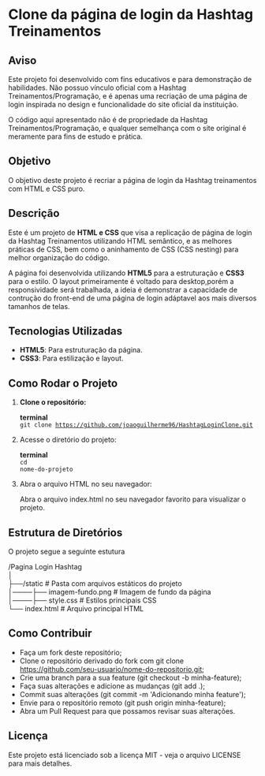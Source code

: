 # Clone da página de login da Hashtag Treinamentos

## Aviso

Este projeto foi desenvolvido com fins educativos e para demonstração de habilidades. Não possuo vínculo oficial com a Hashtag Treinamentos/Programação, e é apenas uma recriação de uma página de login inspirada no design e funcionalidade do site oficial da instituição.

O código aqui apresentado não é de propriedade da Hashtag Treinamentos/Programação, e qualquer semelhança com o site original é meramente para fins de estudo e prática.

## Objetivo

O objetivo deste projeto é recriar a página de login da Hashtag treinamentos com HTML e CSS puro.

## Descrição

Este é um projeto de **HTML e CSS** que visa a replicação de página de login da Hashtag Treinamentos utilizando HTML semântico, e as melhores práticas de CSS, bem como o aninhamento de CSS (CSS nesting) para melhor organização do código.

A página foi desenvolvida utilizando **HTML5** para a estruturação e **CSS3** para o estilo. O layout primeiramente é voltado para desktop,porém a responsividade será trabalhada, a ideia é demonstrar a capacidade de contrução do front-end de uma página de login adáptavel aos mais diversos tamanhos de telas.

## Tecnologias Utilizadas

- **HTML5**: Para estruturação da página.
- **CSS3**: Para estilização e layout.

## Como Rodar o Projeto

1. **Clone o repositório:**

   **terminal**<br>
   <code>git clone https://github.com/joaoguilherme96/HashtagLoginClone.git</code>

2. Acesse o diretório do projeto:

   **terminal**<br>
   <code>cd nome-do-projeto</code>

3. Abra o arquivo HTML no seu navegador:

   Abra o arquivo index.html no seu navegador favorito para visualizar o projeto.

## Estrutura de Diretórios

O projeto segue a seguinte estutura

/Pagina Login Hashtag<br>
│<br>
├──/static # Pasta com arquivos estáticos do projeto<br>
│────├── imagem-fundo.png # Imagem de fundo da página<br>
│────├── style.css # Estilos principais CSS<br>
└── index.html # Arquivo principal HTML<br>

## Como Contribuir

- Faça um fork deste repositório;
- Clone o repositório derivado do fork com git clone https://github.com/seu-usuario/nome-do-repositorio.git;
- Crie uma branch para a sua feature (git checkout -b minha-feature);
- Faça suas alterações e adicione as mudanças (git add .);
- Commit suas alterações (git commit -m 'Adicionando minha feature');
- Envie para o repositório remoto (git push origin minha-feature);
- Abra um Pull Request para que possamos revisar suas alterações.

## Licença

Este projeto está licenciado sob a licença MIT - veja o arquivo LICENSE para mais detalhes.
